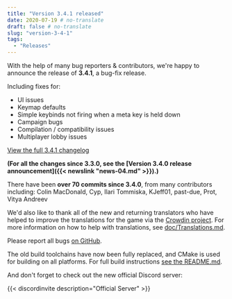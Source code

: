 ```yaml
---
title: "Version 3.4.1 released"
date: 2020-07-19 # no-translate
draft: false # no-translate
slug: "version-3-4-1"
tags:
  - "Releases"
---
```


With the help of many bug reporters & contributors, we're happy to announce the release of **3.4.1**, a bug-fix release.

Including fixes for:
- UI issues
- Keymap defaults
- Simple keybinds not firing when a meta key is held down
- Campaign bugs
- Compilation / compatibility issues
- Multiplayer lobby issues

[View the full 3.4.1 changelog](https://github.com/Warzone2100/warzone2100/raw/3.4.1/ChangeLog)

**(For all the changes since 3.3.0, see the [Version 3.4.0 release announcement]({{< newslink "news-04.md" >}}).)**

There have been **over 70 commits since 3.4.0**, from many contributors including: Colin MacDonald, Cyp, Ilari Tommiska, KJeff01, past-due, Prot, Vitya Andreev

We'd also like to thank all of the new and returning translators who have helped to improve the translations for the game via the [Crowdin project](https://crowdin.com/project/warzone2100). For more information on how to help with translations, see [doc/Translations.md](https://github.com/Warzone2100/warzone2100/blob/master/doc/Translations.md#how-do-i-help-translate).

Please report all bugs [on GitHub](https://github.com/Warzone2100/warzone2100/issues).

The old build toolchains have now been fully replaced, and CMake is used for building on all platforms. For full build instructions [see the README.md](https://github.com/Warzone2100/warzone2100/blob/3.4.1/README.md#how-to-build).

And don't forget to check out the new official Discord server:

{{< discordinvite description="Official Server" >}}
